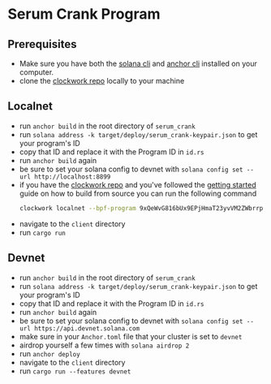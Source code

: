 # **Serum Crank Program**

## Prerequisites
- Make sure you have both the [solana cli](https://docs.solana.com/cli/install-solana-cli-tools) and [anchor cli](https://project-serum.github.io/anchor/getting-started/installation.html#build-from-source-for-other-operating-systems) installed on your computer.
- clone the [clockwork repo](https://github.com/clockwork-xyz/clockwork/) locally to your machine 

## Localnet
- run `anchor build` in the root directory of `serum_crank`
- run `solana address -k target/deploy/serum_crank-keypair.json` to get your program's ID
- copy that ID and replace it with the Program ID in `id.rs`
- run `anchor build` again
- be sure to set your solana config to devnet with `solana config set --url http://localhost:8899`
- if you have the [clockwork repo](https://github.com/clockwork-xyz/clockwork/#getting-started) and you've followed the [getting started](https://github.com/clockwork-xyz/clockwork/#getting-started) guide on how to build from source you can run the following command
  ```bash
  clockwork localnet --bpf-program 9xQeWvG816bUx9EPjHmaT23yvVM2ZWbrrpZb9PusVFin <PATH TO THIS FILE>/clockwork-xyz/examples/serum_crank/dex/serum_dex.so --bpf-program <PATH TO THIS FILE>/clockwork-xyz/examples/serum_crank/target/deploy/serum_crank-keypair.json <PATH TO THIS FILE>/clockwork-xyz/examples/serum_crank/target/deploy/serum_crank.so
  ```
- navigate to the `client` directory
- run `cargo run` 

## Devnet
- run `anchor build` in the root directory of `serum_crank`
- run `solana address -k target/deploy/serum_crank-keypair.json` to get your program's ID
- copy that ID and replace it with the Program ID in `id.rs`
- run `anchor build` again
- be sure to set your solana config to devnet with `solana config set --url https://api.devnet.solana.com`
- make sure in your `Anchor.toml` file that your cluster is set to `devnet`
- airdrop yourself a few times with `solana airdrop 2`
- run `anchor deploy`
- navigate to the `client` directory
- run `cargo run --features devnet` 
